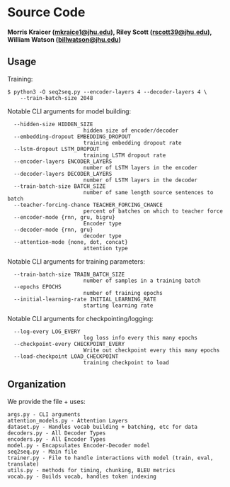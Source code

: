 # Source Code

**Morris Kraicer (mkraice1@jhu.edu), Riley Scott (rscott39@jhu.edu), William Watson
(billwatson@jhu.edu)**

## Usage

Training:
```
$ python3 -O seq2seq.py --encoder-layers 4 --decoder-layers 4 \
    --train-batch-size 2048
```

Notable CLI arguments for model building:

```
  --hidden-size HIDDEN_SIZE
                        hidden size of encoder/decoder
  --embedding-dropout EMBEDDING_DROPOUT
                        training embedding dropout rate
  --lstm-dropout LSTM_DROPOUT
                        training LSTM dropout rate
  --encoder-layers ENCODER_LAYERS
                        number of LSTM layers in the encoder
  --decoder-layers DECODER_LAYERS
                        number of LSTM layers in the decoder
  --train-batch-size BATCH_SIZE
                        number of same length source sentences to batch
  --teacher-forcing-chance TEACHER_FORCING_CHANCE
                        percent of batches on which to teacher force
  --encoder-mode {rnn, gru, bigru}
                        Encoder type
  --decoder-mode {rnn, gru}
                        decoder type   
  --attention-mode {none, dot, concat}
                        attention type                   
```

Notable CLI arguments for training parameters:

```
  --train-batch-size TRAIN_BATCH_SIZE
                        number of samples in a training batch
  --epochs EPOCHS
                        number of training epochs
  --initial-learning-rate INITIAL_LEARNING_RATE
                        starting learning rate
```

Notable CLI arguments for checkpointing/logging:
```
  --log-every LOG_EVERY
                        log loss info every this many epochs
  --checkpoint-every CHECKPOINT_EVERY
                        Write out checkpoint every this many epochs
  --load-checkpoint LOAD_CHECKPOINT
                        training checkpoint to load
```

## Organization

We provide the file + uses:

```
args.py - CLI arguments
attention_models.py - Attention Layers
dataset.py - Handles vocab building + batching, etc for data
decoders.py - All Decoder Types
encoders.py - All Encoder Types
model.py - Encapsulates Encoder-Decoder model
seq2seq.py - Main file
trainer.py - File to handle interactions with model (train, eval, translate)
utils.py - methods for timing, chunking, BLEU metrics
vocab.py - Builds vocab, handles token indexing
```
